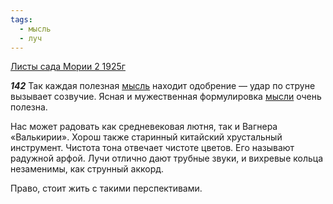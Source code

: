 ```yaml
---
tags:
  - мысль
  - луч
---
```


[Листы сада Мории 2 1925г](https://127.0.0.1:4002/agni/1925)

___142___
Так каждая полезная [мысль](../../../tags/#мысль) находит одобрение — удар по струне вызывает созвучие. Ясная и мужественная формулировка [мысли](../../../tags/#мысль) очень полезна.   

Нас может радовать как средневековая лютня, так и Вагнера «Валькирии». Хорош также старинный китайский хрустальный инструмент. Чистота тона отвечает чистоте цветов. Его называют радужной арфой. Лучи отлично дают трубные звуки, и вихревые кольца незаменимы, как струнный аккорд.   

Право, стоит жить с такими перспективами.   

